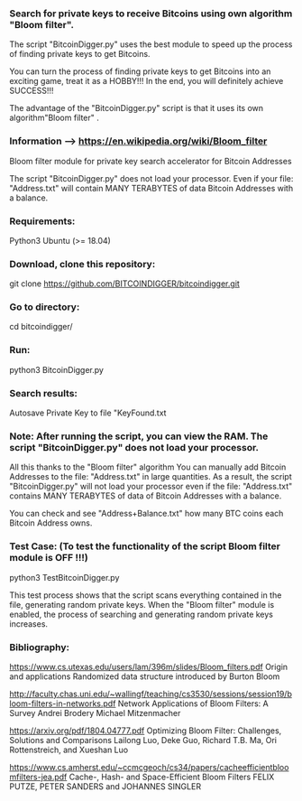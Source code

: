 ### Search for private keys to receive Bitcoins using own algorithm "Bloom filter".

The script "BitcoinDigger.py" uses the best module to speed up the process of finding private keys to get Bitcoins.

You can turn the process of finding private keys to get Bitcoins into an exciting game, treat it as a HOBBY!!!
In the end, you will definitely achieve SUCCESS!!!

The advantage of the "BitcoinDigger.py" script is that it uses its own algorithm"Bloom filter" .

### Information  -->  https://en.wikipedia.org/wiki/Bloom_filter

Bloom filter module for private key search accelerator for Bitcoin Addresses

The script "BitcoinDigger.py" does not load your processor. Even if your file: "Address.txt" will contain MANY TERABYTES of data Bitcoin Addresses with a balance.

### Requirements:

Python3
Ubuntu (>= 18.04)


### Download, clone this repository:

git clone https://github.com/BITCOINDIGGER/bitcoindigger.git

### Go to directory:

cd bitcoindigger/

### Run:

python3 BitcoinDigger.py


### Search results:
Autosave Private Key to file "KeyFound.txt


### Note: After running the script, you can view the RAM. The script "BitcoinDigger.py" does not load your processor.
All this thanks to the "Bloom filter" algorithm
You can manually add Bitcoin Addresses to the file: "Address.txt" in large quantities.
As a result, the script "BitcoinDigger.py" will not load your processor even if the file: "Address.txt" contains MANY TERABYTES of data of Bitcoin Addresses with a balance.
 
You can check and see "Address+Balance.txt" how many BTC coins each Bitcoin Address owns.


### Test Case: (To test the functionality of the script Bloom filter module is OFF !!!)

python3 TestBitcoinDigger.py

This test process shows that the script scans everything contained in the file, generating random private keys.
When the "Bloom filter" module is enabled, the process of searching and generating random private keys increases.




### Bibliography:


https://www.cs.utexas.edu/users/lam/396m/slides/Bloom_filters.pdf
Origin and applications Randomized data structure introduced by Burton Bloom





http://faculty.chas.uni.edu/~wallingf/teaching/cs3530/sessions/session19/bloom-filters-in-networks.pdf
Network Applications of Bloom Filters: A Survey
Andrei Brodery Michael Mitzenmacher




https://arxiv.org/pdf/1804.04777.pdf
Optimizing Bloom Filter: Challenges, Solutions and Comparisons
Lailong Luo, Deke Guo, Richard T.B. Ma, Ori Rottenstreich, and Xueshan Luo



https://www.cs.amherst.edu/~ccmcgeoch/cs34/papers/cacheefficientbloomfilters-jea.pdf
Cache-, Hash- and Space-Efficient Bloom Filters
FELIX PUTZE, PETER SANDERS and JOHANNES SINGLER






















<!--
**BITCOINDIGGER/bitcoindigger** is a ✨ _special_ ✨ repository because its `README.md` (this file) appears on your GitHub profile.

Here are some ideas to get you started:

- 🔭 I’m currently working on ...
- 🌱 I’m currently learning ...
- 👯 I’m looking to collaborate on ...
- 🤔 I’m looking for help with ...
- 💬 Ask me about ...
- 📫 How to reach me: ...
- 😄 Pronouns: ...
- ⚡ Fun fact: ...
-->
